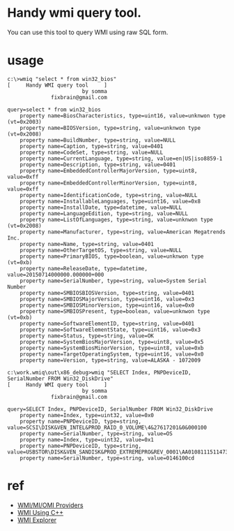 # Handy wmi query tool.

You can use this tool to query WMI using raw SQL form.

# usage

	c:\>wmiq "select * from win32_bios"
	[     Handy WMI query tool     ]
	                        by somma
	              fixbrain@gmail.com

	query=select * from win32_bios
	    property name=BiosCharacteristics, type=uint16, value=unknwon type (vt=0x2003)
	    property name=BIOSVersion, type=string, value=unknwon type (vt=0x2008)
	    property name=BuildNumber, type=string, value=NULL
	    property name=Caption, type=string, value=0401
	    property name=CodeSet, type=string, value=NULL
	    property name=CurrentLanguage, type=string, value=en|US|iso8859-1
	    property name=Description, type=string, value=0401
	    property name=EmbeddedControllerMajorVersion, type=uint8, value=0xff
	    property name=EmbeddedControllerMinorVersion, type=uint8, value=0xff
	    property name=IdentificationCode, type=string, value=NULL
	    property name=InstallableLanguages, type=uint16, value=0x8
	    property name=InstallDate, type=datetime, value=NULL
	    property name=LanguageEdition, type=string, value=NULL
	    property name=ListOfLanguages, type=string, value=unknwon type (vt=0x2008)
	    property name=Manufacturer, type=string, value=American Megatrends Inc.
	    property name=Name, type=string, value=0401
	    property name=OtherTargetOS, type=string, value=NULL
	    property name=PrimaryBIOS, type=boolean, value=unknwon type (vt=0xb)
	    property name=ReleaseDate, type=datetime, value=20150714000000.000000+000
	    property name=SerialNumber, type=string, value=System Serial Number
	    property name=SMBIOSBIOSVersion, type=string, value=0401
	    property name=SMBIOSMajorVersion, type=uint16, value=0x3
	    property name=SMBIOSMinorVersion, type=uint16, value=0x0
	    property name=SMBIOSPresent, type=boolean, value=unknwon type (vt=0xb)
	    property name=SoftwareElementID, type=string, value=0401
	    property name=SoftwareElementState, type=uint16, value=0x3
	    property name=Status, type=string, value=OK
	    property name=SystemBiosMajorVersion, type=uint8, value=0x5
	    property name=SystemBiosMinorVersion, type=uint8, value=0xb
	    property name=TargetOperatingSystem, type=uint16, value=0x0
	    property name=Version, type=string, value=ALASKA - 1072009
    
	c:\work.wmiq\out\x86_debug>wmiq "SELECT Index, PNPDeviceID, SerialNumber FROM Win32_DiskDrive"
	[     Handy WMI query tool     ]
	                        by somma
	              fixbrain@gmail.com

	query=SELECT Index, PNPDeviceID, SerialNumber FROM Win32_DiskDrive
	    property name=Index, type=uint32, value=0x0
	    property name=PNPDeviceID, type=string, value=SCSI\DISK&VEN_INTEL&PROD_RAID_0_VOLUME\4&27617201&0&000100
	    property name=SerialNumber, type=string, value=OS
	    property name=Index, type=uint32, value=0x1
	    property name=PNPDeviceID, type=string, value=USBSTOR\DISK&VEN_SANDISK&PROD_EXTREMEPRO&REV_0001\AA010811151147340284&0
		property name=SerialNumber, type=string, value=0146100cd





# ref
+ [WMI/MI/OMI Providers](https://msdn.microsoft.com/en-us/library/bg126473(v=vs.85).aspx)
+ [WMI Using C++](http://serious-code.net/doku/doku.php?id=kb:wmiusingcpp)
+ [WMI Explorer](https://wmie.codeplex.com/)